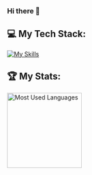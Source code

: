 ### Hi there 👋

<!--
**alemtv/alemtv** is a ✨ _special_ ✨ repository because its `README.md` (this file) appears on your GitHub profile.

Here are some ideas to get you started:

- 🔭 I’m currently working on ...
- 🌱 I’m currently learning ...
- 👯 I’m looking to collaborate on ...
- 🤔 I’m looking for help with ...
- 💬 Ask me about ...
- 📫 How to reach me: ...
- 😄 Pronouns: ...
- ⚡ Fun fact: ...
-->

## 💻 My Tech Stack:

[![My Skills](https://skillicons.dev/icons?i=py,flask,docker,js,fastapi,postgres,mysql)](https://skillicons.dev)

## 🏆 My Stats:

<p>
    <img height=175 alt="Most Used Languages" src="https://github-readme-stats.vercel.app/api/top-langs/?username=alemtv&layout=compact&theme=dark&&hide=css" />&nbsp;&nbsp;
</p>
